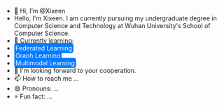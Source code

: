 - 👋 Hi, I’m @Xixeen
- Hello, I'm Xixeen. I am currently pursuing my undergraduate degree in Computer Science and Technology at Wuhan University's School of Computer Science.
- 🌱 Currently learning:
- <span style="color:white; background-color:#007bff; padding:3px; border-radius:5px;">Federated Learning</span>
- <span style="color:white; background-color:#007bff; padding:3px; border-radius:5px;">Graph Learning</span>
- <span style="color:white; background-color:#007bff; padding:3px; border-radius:5px;">Multimodal Learning</span>
- 💞️ I'm looking forward to your cooperation.
- 📫 How to reach me ...
- 😄 Pronouns: ...
- ⚡ Fun fact: ...

<!---
Xixeen/Xixeen is a ✨ special ✨ repository because its `README.md` (this file) appears on your GitHub profile.
You can click the Preview link to take a look at your changes.
--->
